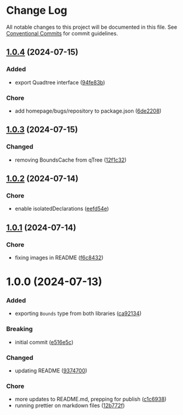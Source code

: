 # Change Log

All notable changes to this project will be documented in this file.
See [Conventional Commits](https://conventionalcommits.org) for commit guidelines.

## [1.0.4](https://github.com/32bitkid/4bitlabs.spatial/compare/@4bitlabs/quadtree@1.0.3...@4bitlabs/quadtree@1.0.4) (2024-07-15)

### Added

- export Quadtree interface ([94fe83b](https://github.com/32bitkid/4bitlabs.spatial/commit/94fe83ba5167408b7bc2bb4518d21e698b14ecb2))

### Chore

- add homepage/bugs/repository to package.json ([6de2208](https://github.com/32bitkid/4bitlabs.spatial/commit/6de220826a9a4425835b6031c90d694cce322f2f))

## [1.0.3](https://github.com/32bitkid/4bitlabs.spatial/compare/@4bitlabs/quadtree@1.0.2...@4bitlabs/quadtree@1.0.3) (2024-07-15)

### Changed

- removing BoundsCache from qTree ([12f1c32](https://github.com/32bitkid/4bitlabs.spatial/commit/12f1c32842428ed15e386663cb32752b2eb17c4c))

## [1.0.2](https://github.com/32bitkid/4bitlabs.spatial/compare/@4bitlabs/quadtree@1.0.1...@4bitlabs/quadtree@1.0.2) (2024-07-14)

### Chore

- enable isolatedDeclarations ([eefd54e](https://github.com/32bitkid/4bitlabs.spatial/commit/eefd54eed57ccddf8d7757148a6c5abfb74e11ed))

## [1.0.1](https://github.com/32bitkid/4bitlabs.spatial/compare/@4bitlabs/quadtree@1.0.0...@4bitlabs/quadtree@1.0.1) (2024-07-14)

### Chore

- fixing images in README ([f6c8432](https://github.com/32bitkid/4bitlabs.spatial/commit/f6c8432feabec7bed6e2f7d9ef94416d2cfffed2))

# 1.0.0 (2024-07-13)

### Added

- exporting `Bounds` type from both libraries ([ca92134](https://github.com/32bitkid/4bitlabs.spatial/commit/ca921346df4e915812b245d4f4c1308b6a56e6ec))

### Breaking

- initial commit ([e516e5c](https://github.com/32bitkid/4bitlabs.spatial/commit/e516e5c6431192b3321ee800411c92d4343454ec))

### Changed

- updating README ([9374700](https://github.com/32bitkid/4bitlabs.spatial/commit/9374700f1df50142299926b7c8775c78b28e5e83))

### Chore

- more updates to README.md, prepping for publish ([c1c6938](https://github.com/32bitkid/4bitlabs.spatial/commit/c1c6938740748414198a17bc4e3247901df36908))
- running prettier on markdown files ([12b772f](https://github.com/32bitkid/4bitlabs.spatial/commit/12b772f47f2b16957ca9165d46ac99eab5d236c5))
